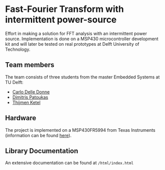 # Fast-Fourier Transform with intermittent power-source
Effort in making a solution for FFT analysis with an intermittent power source. Implementation is done on a MSP430 microcontroller development kit and will later be tested on real prototypes at Delft University of Technology.

## Team members
The team consists of three students from the master Embedded Systems at TU Delft:
 - [Carlo Delle Donne](https://github.com/cdelledonne)
 - [Dimitris Patoukas](https://github.com/dpatoukas)
 - [Thijmen Ketel](https://github.com/thijmenketel)

## Hardware
The project is implemented on a MSP430FR5994 from Texas Instruments (information can be found [here](http://www.ti.com/tool/msp-exp430fr5994)).

## Library Documentation
An extensive documentation can be found at `/html/index.html`
